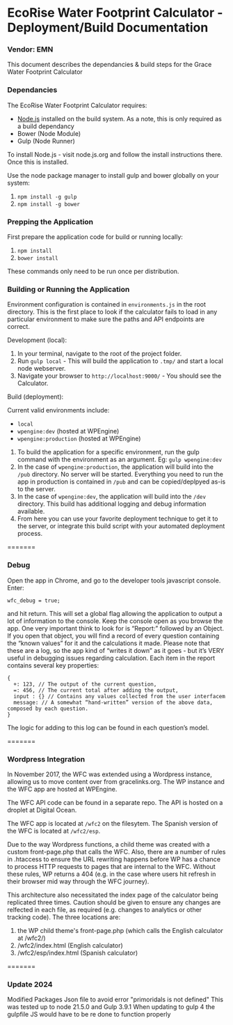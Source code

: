 # EcoRise Water Footprint Calculator - Deployment/Build Documentation

### Vendor: EMN

This document describes the dependancies & build steps for the Grace Water Footprint Calculator

### Dependancies

The EcoRise Water Footprint Calculator requires:

- [Node.js](http://node.js) installed on the build system. As a note, this is only required as a build dependancy
- Bower (Node Module)
- Gulp (Node Runner)

To install Node.js - visit node.js.org and follow the install instructions there. Once this is installed.

Use the node package manager to install gulp and bower globally on your system:

1. `npm install -g gulp`
2. `npm install -g bower`

### Prepping the Application

First prepare the application code for build or running locally:

1. `npm install`
2. `bower install`

These commands only need to be run once per distribution.

### Building or Running the Application

Environment configuration is contained in `environments.js` in the root directory. This is the first place to look if the calculator fails to load in any particular environment to make sure the paths and API endpoints are correct.

Development (local):

1. In your terminal, navigate to the root of the project folder.
2. Run `gulp local` - This will build the application to `.tmp/` and start a local node webserver.
3. Navigate your browser to `http://localhost:9000/` - You should see the Calculator.

Build (deployment):

Current valid environments include:

- `local`
- `wpengine:dev` (hosted at WPEngine)
- `wpengine:production` (hosted at WPEngine)

1. To build the application for a specific environment, run the gulp command with the environment as an argument. Eg: `gulp wpengine:dev`
2. In the case of `wpengine:production`, the application will build into the `/pub` directory. No server will be started. Everything you need to run the app in production is contained in `/pub` and can be copied/deplpyed as-is to the server.
3. In the case of `wpengine:dev`, the application will build into the `/dev` directory. This build has additional logging and debug information available.
4. From here you can use your favorite deployment technique to get it to the server, or integrate this build script with your automated deployment process.

=======

### Debug

Open the app in Chrome, and go to the developer tools javascript console. Enter:

`wfc_debug = true;`

and hit return. This will set a global flag allowing the application to output a lot of information to the console. Keep the console open as you browse the app. One very important think to look for is “Report:” followed by an Object. If you open that object, you will find a record of every question containing the “known values” for it and the calculations it made. Please note that these are a log, so the app kind of “writes it down” as it goes - but it’s VERY useful in debugging issues regarding calculation. Each item in the report contains several key properties:

```
{
  +: 123, // The output of the current question,
  =: 456, // The current total after adding the output,
  input : {} // Contains any values collected from the user interfacem
  message: // A somewhat “hand-written” version of the above data, composed by each question.
}
```

The logic for adding to this log can be found in each question’s model.

=======

### Wordpress Integration

In November 2017, the WFC was extended using a Wordpress instance, allowing us to move content over from gracelinks.org. The WP instance and the WFC app are hosted at WPEngine.

The WFC API code can be found in a separate repo. The API is hosted on a droplet at Digital Ocean.

The WFC app is located at `/wfc2` on the filesytem. The Spanish version of the WFC is located at `/wfc2/esp`.

Due to the way Wordpress functions, a child theme was created with a custom front-page.php that calls the WFC. Also, there are a number of rules in .htaccess to ensure the URL rewriting happens before WP has a chance to process HTTP requests to pages that are internal to the WFC. Without these rules, WP returns a 404 (e.g. in the case where users hit refresh in their browser mid way through the WFC journey).

This architecture also necessitated the index page of the calculator being replicated three times. Caution should be given to ensure any changes are relfected in each file, as required (e.g. changes to analytics or other tracking code). The three locations are:

1. the WP child theme's front-page.php (which calls the English calculator at /wfc2/)
2. /wfc2/index.html (English calculator)
3. /wfc2/esp/index.html (Spanish calculator)

=======

### Update 2024

Modified Packages Json file to avoid error "primoridals is not defined"
This was tested up to node 21.5.0 and Gulp 3.9.1
When updating to gulp 4 the gulpfile JS would have to be re done to function properly
